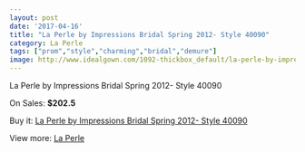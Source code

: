 ```yaml
---
layout: post
date: '2017-04-16'
title: "La Perle by Impressions Bridal Spring 2012- Style 40090"
category: La Perle
tags: ["prom","style","charming","bridal","demure"]
image: http://www.idealgown.com/1092-thickbox_default/la-perle-by-impressions-bridal-spring-2012-style-40090.jpg
---
```

La Perle by Impressions Bridal Spring 2012- Style 40090

On Sales: **$202.5**
<a href="https://www.idealgown.com/en/la-perle/499-la-perle-by-impressions-bridal-spring-2012-style-40090.html"><amp-img layout="responsive" width="600" height="600" src="//www.idealgown.com/1092-thickbox_default/la-perle-by-impressions-bridal-spring-2012-style-40090.jpg" alt="La Perle by Impressions Bridal Spring 2012- Style 40090 0" /></a>

Buy it: [La Perle by Impressions Bridal Spring 2012- Style 40090](https://www.idealgown.com/en/la-perle/499-la-perle-by-impressions-bridal-spring-2012-style-40090.html "La Perle by Impressions Bridal Spring 2012- Style 40090")

View more: [La Perle](https://www.idealgown.com/en/8-la-perle "La Perle")